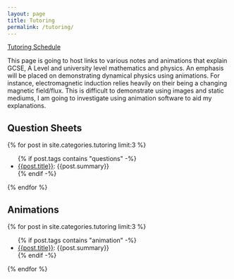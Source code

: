 ```yaml
---
layout: page
title: Tutoring
permalink: /tutoring/
---
```


<a class="page-link" href="{{ baseurl}}/tutoring-schedule/"> Tutoring Schedule </a>

This page is going to host links to various notes and animations that explain GCSE, A Level and university level mathematics and physics. An emphasis will be placed on demonstrating dynamical physics using animations. For instance, electromagnetic induction relies heavily on their being a changing magnetic field/flux. This is difficult to demonstrate using images and static mediums, I am going to investigate using animation software to aid my explanations.

## Question Sheets
{% for post in site.categories.tutoring limit:3 %}
  <ul>
    {% if post.tags contains "questions" -%}
      <li> <a href="{{post.url}}">  {{post.title}}</a>: {{post.summary}} </li>
    {% endif -%}
  </ul>
{% endfor %}

## Animations
{% for post in site.categories.tutoring limit:3 %}
  <ul>
    {% if post.tags contains "animation" -%}
      <li> <a href="{{post.url}}">  {{post.title}}</a>: {{post.summary}} </li>
    {% endif -%}
  </ul>
{% endfor %}
